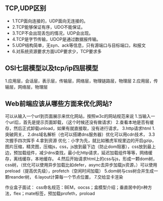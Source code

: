 ## TCP,UDP区别
 
 - 1.TCP面向连接的，UDP面向无连接的。
 - 2.TCP能够保证有序，UDO不能保证。
 - 3.TCP不会出现丢包的情况，UDP会出现。
 - 4.TCP是字节传输，UDOP是通过数据报传输。
 - 5.UDP结构简单，无syn、ack等信息，只有源端口与目标端口，和报文
 - 6.对系统资源要求方面UDP要求少，TCP要求多

 ## OSI七层模型以及tcp/ip四层模型

1.应用层，会话层，表示层，传输层，网络层，物理链路层，物理层
2.应用层，传输层，网络层，物理层

## Web前端应该从哪些方面来优化网站?

可以从输入一个url到页面展示来优化网站，按照w3c的网站规范来说
1.当输入一个url后，首先是提示页面卸载，（这个时候还没有做请求）
2.查看本地是否有缓存，然后正式卸载unload，如果有就直接取，没有进行请求，
3.http请求html
    1.突破网关，
    2.dns域名解析（也可以搭建dns服务器）优化可以用cdn技术，
    3.3次握手四次挥手
    4.拿到资源
    优化：小字为先，就比如雅虎军规里边的开启gzip，图片压缩，精灵图，压缩js，css，js放到最下边（防止dom阻塞），css放到最上边，预加载组件，减少dns查找，最小化http请求，延迟加载组件等等，网络缓存，离线缓存，本地缓存。
4.然后开始请求html上的css与js，形成一颗dom树，css树，（优化可以使用异步加载比如defer，async去异步加载js资源，）可以使用preload（提高优先级），profetch（空闲时间加载）
5.dom树与css树合并生成一颗reander树，
6.layout计算每一个节点位置，
7.交给显卡渲染



作业盒子面试：
css命名规范：BEM，oocss；盒模型介绍；垂直居中的n种方法，flex；mate标签，预加载profeth，proload



